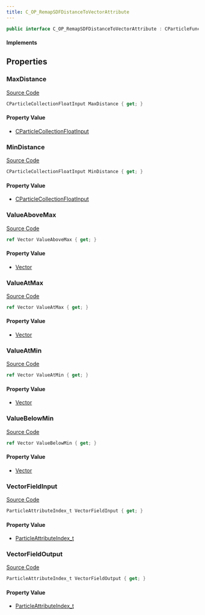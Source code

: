 ```yaml
---
title: C_OP_RemapSDFDistanceToVectorAttribute
---
```


```csharp
public interface C_OP_RemapSDFDistanceToVectorAttribute : CParticleFunctionOperator, CParticleFunction, ISchemaClass<CParticleFunction>, ISchemaClass<CParticleFunctionOperator>, ISchemaClass<C_OP_RemapSDFDistanceToVectorAttribute>, ISchemaField, ISchemaClass, INativeHandle
```

#### Implements

## Properties

### MaxDistance

[Source Code](https://github.com/swiftly-solution/swiftlys2/blob/beta/managed/src/SwiftlyS2.Generated/Schemas/Interfaces/C_OP_RemapSDFDistanceToVectorAttribute.cs#L22)

```csharp
CParticleCollectionFloatInput MaxDistance { get; }
```

#### Property Value

- [CParticleCollectionFloatInput](/docs/api/shared/schemadefinitions/cparticlecollectionfloatinput)

### MinDistance

[Source Code](https://github.com/swiftly-solution/swiftlys2/blob/beta/managed/src/SwiftlyS2.Generated/Schemas/Interfaces/C_OP_RemapSDFDistanceToVectorAttribute.cs#L20)

```csharp
CParticleCollectionFloatInput MinDistance { get; }
```

#### Property Value

- [CParticleCollectionFloatInput](/docs/api/shared/schemadefinitions/cparticlecollectionfloatinput)

### ValueAboveMax

[Source Code](https://github.com/swiftly-solution/swiftlys2/blob/beta/managed/src/SwiftlyS2.Generated/Schemas/Interfaces/C_OP_RemapSDFDistanceToVectorAttribute.cs#L30)

```csharp
ref Vector ValueAboveMax { get; }
```

#### Property Value

- [Vector](/docs/api/shared/natives/vector)

### ValueAtMax

[Source Code](https://github.com/swiftly-solution/swiftlys2/blob/beta/managed/src/SwiftlyS2.Generated/Schemas/Interfaces/C_OP_RemapSDFDistanceToVectorAttribute.cs#L28)

```csharp
ref Vector ValueAtMax { get; }
```

#### Property Value

- [Vector](/docs/api/shared/natives/vector)

### ValueAtMin

[Source Code](https://github.com/swiftly-solution/swiftlys2/blob/beta/managed/src/SwiftlyS2.Generated/Schemas/Interfaces/C_OP_RemapSDFDistanceToVectorAttribute.cs#L26)

```csharp
ref Vector ValueAtMin { get; }
```

#### Property Value

- [Vector](/docs/api/shared/natives/vector)

### ValueBelowMin

[Source Code](https://github.com/swiftly-solution/swiftlys2/blob/beta/managed/src/SwiftlyS2.Generated/Schemas/Interfaces/C_OP_RemapSDFDistanceToVectorAttribute.cs#L24)

```csharp
ref Vector ValueBelowMin { get; }
```

#### Property Value

- [Vector](/docs/api/shared/natives/vector)

### VectorFieldInput

[Source Code](https://github.com/swiftly-solution/swiftlys2/blob/beta/managed/src/SwiftlyS2.Generated/Schemas/Interfaces/C_OP_RemapSDFDistanceToVectorAttribute.cs#L18)

```csharp
ParticleAttributeIndex_t VectorFieldInput { get; }
```

#### Property Value

- [ParticleAttributeIndex_t](/docs/api/shared/schemadefinitions/particleattributeindex_t)

### VectorFieldOutput

[Source Code](https://github.com/swiftly-solution/swiftlys2/blob/beta/managed/src/SwiftlyS2.Generated/Schemas/Interfaces/C_OP_RemapSDFDistanceToVectorAttribute.cs#L16)

```csharp
ParticleAttributeIndex_t VectorFieldOutput { get; }
```

#### Property Value

- [ParticleAttributeIndex_t](/docs/api/shared/schemadefinitions/particleattributeindex_t)


